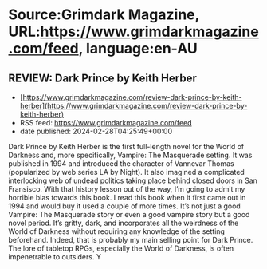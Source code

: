 # Source:Grimdark Magazine, URL:https://www.grimdarkmagazine.com/feed, language:en-AU

## REVIEW: Dark Prince by Keith Herber
 - [https://www.grimdarkmagazine.com/review-dark-prince-by-keith-herber](https://www.grimdarkmagazine.com/review-dark-prince-by-keith-herber)
 - RSS feed: https://www.grimdarkmagazine.com/feed
 - date published: 2024-02-28T04:25:49+00:00

<p>Dark Prince by Keith Herber is the first full-length novel for the World of Darkness and, more specifically, Vampire: The Masquerade setting. It was published in 1994 and introduced the character of Vannevar Thomas (popularized by web series LA by Night). It also imagined a complicated interlocking web of undead politics taking place behind closed doors in San Fransisco. With that history lesson out of the way, I&#8217;m going to admit my horrible bias towards this book. I read this book when it first came out in 1994 and would buy it used a couple of more times. It&#8217;s not just a good Vampire: The Masquerade story or even a good vampire story but a good novel period. It&#8217;s gritty, dark, and incorporates all the weirdness of the World of Darkness without requiring any knowledge of the setting beforehand. Indeed, that is probably my main selling point for Dark Prince. The lore of tabletop RPGs, especially the World of Darkness, is often impenetrable to outsiders. Y

